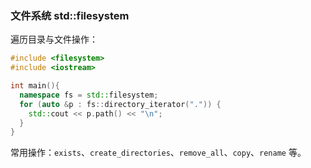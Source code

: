 ### 文件系统 std::filesystem

遍历目录与文件操作：

```cpp
#include <filesystem>
#include <iostream>

int main(){
  namespace fs = std::filesystem;
  for (auto &p : fs::directory_iterator(".")) {
    std::cout << p.path() << "\n";
  }
}
```

常用操作：`exists`、`create_directories`、`remove_all`、`copy`、`rename` 等。

